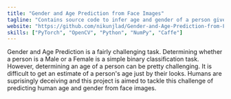 ```yaml
---
title: "Gender and Age Prediction from Face Images"
tagline: "Contains source code to infer age and gender of a person given an image of a face."
website: "https://github.com/nikunjlad/Gender-and-Age-Prediction-from-Face-Images"
skills: ["PyTorch", "OpenCV", "Python", "NumPy", "Caffe"]
---
```


Gender and Age Prediction is a fairly challenging task. Determining whether a person is a Male or a
Female is a simple binary classification task. However, determining an age of a person can be pretty 
challenging. It is difficult to get an estimate of a person's age just by their looks. Humans are suprisingly
deceiving and this project is aimed to tackle this challenge of predicting human age and gender from face images.
